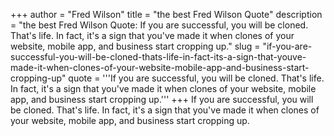 +++
author = "Fred Wilson"
title = "the best Fred Wilson Quote"
description = "the best Fred Wilson Quote: If you are successful, you will be cloned. That's life. In fact, it's a sign that you've made it when clones of your website, mobile app, and business start cropping up."
slug = "if-you-are-successful-you-will-be-cloned-thats-life-in-fact-its-a-sign-that-youve-made-it-when-clones-of-your-website-mobile-app-and-business-start-cropping-up"
quote = '''If you are successful, you will be cloned. That's life. In fact, it's a sign that you've made it when clones of your website, mobile app, and business start cropping up.'''
+++
If you are successful, you will be cloned. That's life. In fact, it's a sign that you've made it when clones of your website, mobile app, and business start cropping up.
